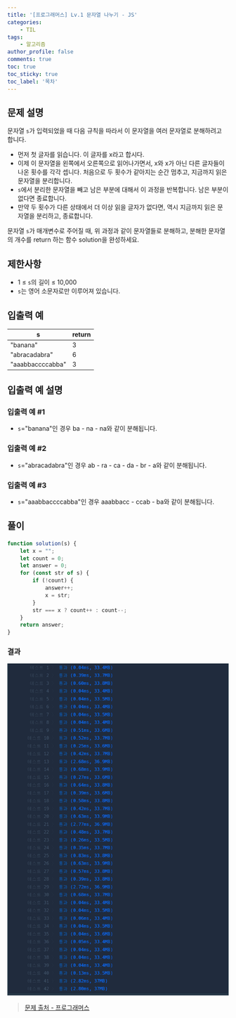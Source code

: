```yaml
---
title: '[프로그래머스] Lv.1 문자열 나누기 - JS'
categories:
    - TIL
tags:
    - 알고리즘
author_profile: false
comments: true
toc: true
toc_sticky: true
toc_label: '목차'
---
```


## 문제 설명
문자열 `s`가 입력되었을 때 다음 규칙을 따라서 이 문자열을 여러 문자열로 분해하려고 합니다.

* 먼저 첫 글자를 읽습니다. 이 글자를 x라고 합시다.
* 이제 이 문자열을 왼쪽에서 오른쪽으로 읽어나가면서, x와 x가 아닌 다른 글자들이 나온 횟수를 각각 셉니다. 처음으로 두 횟수가 같아지는 순간 멈추고, 지금까지 읽은 문자열을 분리합니다.
* `s`에서 분리한 문자열을 빼고 남은 부분에 대해서 이 과정을 반복합니다. 남은 부분이 없다면 종료합니다.
* 만약 두 횟수가 다른 상태에서 더 이상 읽을 글자가 없다면, 역시 지금까지 읽은 문자열을 분리하고, 종료합니다.  

문자열 `s`가 매개변수로 주어질 때, 위 과정과 같이 문자열들로 분해하고, 분해한 문자열의 개수를 return 하는 함수 solution을 완성하세요.

## 제한사항
* 1 ≤ `s`의 길이 ≤ 10,000
* `s`는 영어 소문자로만 이루어져 있습니다.

## 입출력 예

| s                	| return 	|
|------------------	|--------	|
| "banana"         	| 3      	|
| "abracadabra"    	| 6      	|
| "aaabbaccccabba" 	| 3      	|

## 입출력 예 설명
### 입출력 예 #1
* `s`="banana"인 경우 ba - na - na와 같이 분해됩니다.

### 입출력 예 #2
* `s`="abracadabra"인 경우 ab - ra - ca - da - br - a와 같이 분해됩니다.

### 입출력 예 #3
* `s`="aaabbaccccabba"인 경우 aaabbacc - ccab - ba와 같이 분해됩니다.

## 풀이
```javascript
function solution(s) {
    let x = "";
    let count = 0;
    let answer = 0;
    for (const str of s) {
        if (!count) {
            answer++;
            x = str;
        }
        str === x ? count++ : count--;
    }
    return answer;
}
```

### 결과
![result](/assets/images/2023/09/13/algorithm-66-result.png)

>[문제 출처 - 프로그래머스](https://school.programmers.co.kr/learn/courses/30/lessons/140108)